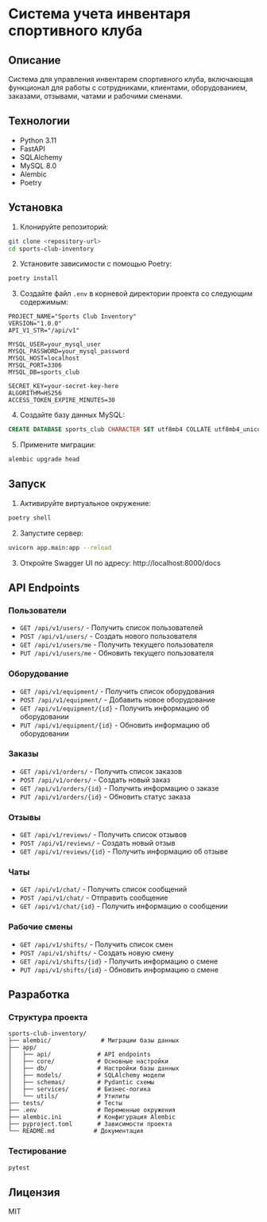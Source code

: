 # Система учета инвентаря спортивного клуба

## Описание
Система для управления инвентарем спортивного клуба, включающая функционал для работы с сотрудниками, клиентами, оборудованием, заказами, отзывами, чатами и рабочими сменами.

## Технологии
- Python 3.11
- FastAPI
- SQLAlchemy
- MySQL 8.0
- Alembic
- Poetry

## Установка

1. Клонируйте репозиторий:
```bash
git clone <repository-url>
cd sports-club-inventory
```

2. Установите зависимости с помощью Poetry:
```bash
poetry install
```

3. Создайте файл `.env` в корневой директории проекта со следующим содержимым:
```env
PROJECT_NAME="Sports Club Inventory"
VERSION="1.0.0"
API_V1_STR="/api/v1"

MYSQL_USER=your_mysql_user
MYSQL_PASSWORD=your_mysql_password
MYSQL_HOST=localhost
MYSQL_PORT=3306
MYSQL_DB=sports_club

SECRET_KEY=your-secret-key-here
ALGORITHM=HS256
ACCESS_TOKEN_EXPIRE_MINUTES=30
```

4. Создайте базу данных MySQL:
```sql
CREATE DATABASE sports_club CHARACTER SET utf8mb4 COLLATE utf8mb4_unicode_ci;
```

5. Примените миграции:
```bash
alembic upgrade head
```

## Запуск

1. Активируйте виртуальное окружение:
```bash
poetry shell
```

2. Запустите сервер:
```bash
uvicorn app.main:app --reload
```

3. Откройте Swagger UI по адресу: http://localhost:8000/docs

## API Endpoints

### Пользователи
- `GET /api/v1/users/` - Получить список пользователей
- `POST /api/v1/users/` - Создать нового пользователя
- `GET /api/v1/users/me` - Получить текущего пользователя
- `PUT /api/v1/users/me` - Обновить текущего пользователя

### Оборудование
- `GET /api/v1/equipment/` - Получить список оборудования
- `POST /api/v1/equipment/` - Добавить новое оборудование
- `GET /api/v1/equipment/{id}` - Получить информацию об оборудовании
- `PUT /api/v1/equipment/{id}` - Обновить информацию об оборудовании

### Заказы
- `GET /api/v1/orders/` - Получить список заказов
- `POST /api/v1/orders/` - Создать новый заказ
- `GET /api/v1/orders/{id}` - Получить информацию о заказе
- `PUT /api/v1/orders/{id}` - Обновить статус заказа

### Отзывы
- `GET /api/v1/reviews/` - Получить список отзывов
- `POST /api/v1/reviews/` - Создать новый отзыв
- `GET /api/v1/reviews/{id}` - Получить информацию об отзыве

### Чаты
- `GET /api/v1/chat/` - Получить список сообщений
- `POST /api/v1/chat/` - Отправить сообщение
- `GET /api/v1/chat/{id}` - Получить информацию о сообщении

### Рабочие смены
- `GET /api/v1/shifts/` - Получить список смен
- `POST /api/v1/shifts/` - Создать новую смену
- `GET /api/v1/shifts/{id}` - Получить информацию о смене
- `PUT /api/v1/shifts/{id}` - Обновить информацию о смене

## Разработка

### Структура проекта
```
sports-club-inventory/
├── alembic/              # Миграции базы данных
├── app/
│   ├── api/             # API endpoints
│   ├── core/            # Основные настройки
│   ├── db/              # Настройки базы данных
│   ├── models/          # SQLAlchemy модели
│   ├── schemas/         # Pydantic схемы
│   ├── services/        # Бизнес-логика
│   └── utils/           # Утилиты
├── tests/               # Тесты
├── .env                 # Переменные окружения
├── alembic.ini          # Конфигурация Alembic
├── pyproject.toml       # Зависимости проекта
└── README.md           # Документация
```

### Тестирование
```bash
pytest
```

## Лицензия
MIT 